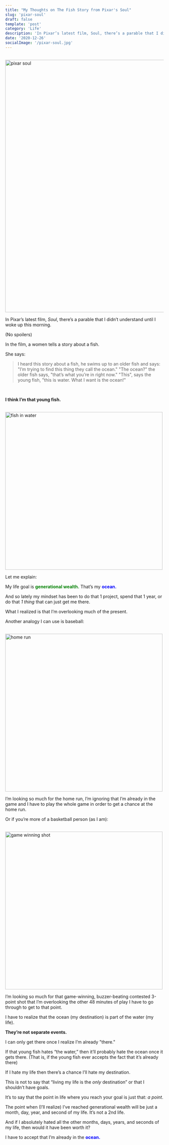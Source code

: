 ```yaml
---
title: "My Thoughts on The Fish Story from Pixar's Soul"
slug: 'pixar-soul'
draft: false
template: 'post'
category: 'Life'
description: 'In Pixar’s latest film, Soul, there’s a parable that I didn’t understand until I woke up this morning. (No spoilers)'
date: '2020-12-26'
socialImage: '/pixar-soul.jpg'
---
```


<br />
<img src="/pixar-soul.jpg" alt="pixar soul" border="0" width="800">

<br />

In Pixar’s latest film, _Soul_, there’s a parable that I didn’t understand until I woke up this morning.

(No spoilers)

In the film, a women tells a story about a fish.

She says:

<blockquote>
I heard this story about a fish, he swims up to an older fish and says: "I’m trying to find this thing they call the ocean." "The ocean?" the older fish says, "that’s what you’re in right now." "This", says the young fish, "this is water. What I want is the ocean!"
</blockquote>
<br />

**I think I’m that young fish.**

<br />
<img src="https://media.giphy.com/media/5xUPTCgyhLoSQ/giphy.gif" alt="fish in water" border="0" width="500">

<br />

Let me explain:

My life goal is <span style="color:green">**generational wealth.**</span> That’s my <span style="color:blue">**ocean.**</span>

And so lately my mindset has been to do that 1 project, spend that 1 year, or do that _1 thing_ that can just get me there.

What I realized is that I’m overlooking much of the present.

Another analogy I can use is baseball:

<br />
<img src="https://media.giphy.com/media/XcLaBNbSEekuG1ioPf/giphy.gif" alt="home run" border="0" width="500">

<br />

I’m looking so much for the home run, I’m ignoring that I’m already in the game and I have to play the whole game in order to get a chance at the home run.

Or if you’re more of a basketball person (as I am):

<br />
<img src="https://media.giphy.com/media/j44pKzZETTrfHH6icS/giphy.gif" alt="game winning shot" border="0" width="500">

<br />

I’m looking so much for that game-winning, buzzer-beating contested 3-point shot that I’m overlooking the other 48 minutes of play I have to go through to get to that point.

I have to realize that the ocean (my destination) is part of the water (my life).

**They’re not separate events.**

I can only get there once I realize I’m already "there."

If that young fish hates “the water,” then it’ll probably hate the ocean once it gets there. (That is, if the young fish ever accepts the fact that it’s already there)

If I hate my life then there’s a chance I’ll hate my destination.

This is not to say that “living my life is the _only_ destination” or that I shouldn’t have goals.

It’s to say that the point in life where you reach your goal is just that: _a point_.

The point when (I’ll realize) I’ve reached generational wealth will be just a month, day, year, and second of my life. It’s not a 2nd life.

And if I absolutely hated all the other months, days, years, and seconds of my life, then would it have been worth it?

I have to accept that I’m already in the <span style="color:blue">**ocean.**</span>
